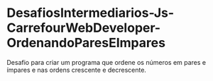 # DesafiosIntermediarios-Js-CarrefourWebDeveloper-OrdenandoParesEImpares
Desafio para criar um programa que ordene os números em pares e ímpares e nas ordens crescente e decrescente.
